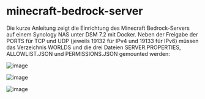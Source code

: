 # minecraft-bedrock-server
Die kurze Anleitung zeigt die Einrichtung des Minecraft Bedrock-Servers auf einem Synology NAS unter DSM 7.2 mit Docker. Neben der Freigabe der PORTS für TCP und UDP (jeweils 19132 für IPv4 und 19133 für IPv6) müssen das Verzeichnis WORLDS und die drei Dateien SERVER.PROPERTIES, ALLOWLIST.JSON und PERMISSIONS.JSON gemounted werden: 

![image](https://github.com/Bjoernsi/minecraft-bedrock-server/assets/137566640/e74172e8-cc6b-4c9e-a646-b047b00cf7f3)

![image](https://github.com/Bjoernsi/minecraft-bedrock-server/assets/137566640/33abb7f5-e523-4416-bf9a-6b53ff0bbcce)

![image](https://github.com/Bjoernsi/minecraft-bedrock-server/assets/137566640/63aa991a-17be-44fc-b789-7e762ada9902)
